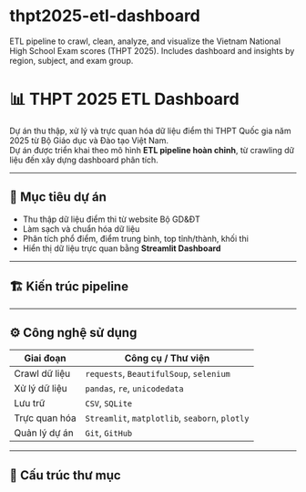 # thpt2025-etl-dashboard
ETL pipeline to crawl, clean, analyze, and visualize the Vietnam National High School Exam scores (THPT 2025). Includes dashboard and insights by region, subject, and exam group.

# 📊 THPT 2025 ETL Dashboard

Dự án thu thập, xử lý và trực quan hóa dữ liệu điểm thi THPT Quốc gia năm 2025 từ Bộ Giáo dục và Đào tạo Việt Nam.  
Dự án được triển khai theo mô hình **ETL pipeline hoàn chỉnh**, từ crawling dữ liệu đến xây dựng dashboard phân tích.

---

## 🎯 Mục tiêu dự án

- Thu thập dữ liệu điểm thi từ website Bộ GD&ĐT
- Làm sạch và chuẩn hóa dữ liệu
- Phân tích phổ điểm, điểm trung bình, top tỉnh/thành, khối thi
- Hiển thị dữ liệu trực quan bằng **Streamlit Dashboard**

---

## 🏗️ Kiến trúc pipeline


---

## ⚙️ Công nghệ sử dụng

| Giai đoạn         | Công cụ / Thư viện                             |
|------------------|-------------------------------------------------|
| Crawl dữ liệu     | `requests`, `BeautifulSoup`, `selenium`        |
| Xử lý dữ liệu     | `pandas`, `re`, `unicodedata`                  |
| Lưu trữ           | `CSV`, `SQLite`     |
| Trực quan hóa     | `Streamlit`, `matplotlib`, `seaborn`, `plotly` |
| Quản lý dự án     | `Git`, `GitHub`                                |

---

## 📁 Cấu trúc thư mục


